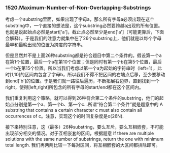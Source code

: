 ### 1520.Maximum-Number-of-Non-Overlapping-Substrings

考虑一个substring里面，如果出现了字母a，那么所有字母a必须出现在这个substring中，一个直接的想法是，这个substring必然要跨越a出现的所有位置。也就是说起始点必然是start['a']，截止点必然至少是end['a']（可能更靠后，下面会解释）。于是我们的注意力就集中在了26个substring上，他们就是以每个字母最早和最晚出现的位置为跨度的字符串。

但是显然并不是上面26种substring都是符合题目中第二个条件的。假设第一个a在第1个位置，最后一个a在第10个位置；但是同时有第一个b在第5个位置，最后一个b在第15个位置。所以当我们考虑以第一个a为起始的字符串时（left=1），此时[1,10]的区间内包含了字母b，所以我们不得不把区间的右端点后移，至少要移动到end['b']的位置。于是我们就一路往后遍历，不断拓展右边界，直到找到一个right，使得[left,right]所包含的所有字母的start/end都在这个区间内。

我们重复利用这个策略，就可以得到26种符合第二个条件的substring，他们的起始点分别是第一个a、第一个b、第一个c...所谓“符合第二个条件”就是题意中的 A substring that contains a certain character c must also contain all occurrences of c。注意，实现这个的时间复杂度是o(26N). 

接下来特别注意，这（最多）26种substring，要么互斥，要么互相嵌套，不可能出现部分相交的情况。对于互相嵌套的区间，根据题意 If there are multiple solutions with the same number of substrings, return the one with minimum total length. 我们再两两比较一下每对区间，将互相嵌套的大区间都排除即可。
